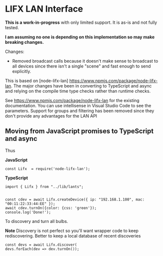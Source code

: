 LIFX LAN Interface
===============

**This is a work-in-progress** with only limited support. It is as-is and not fully tested.

**I am assuming no one is depending on this implementation so may make breaking changes.**

Changes:
* Removed broadcast calls because it doesn't make sense to broadcast to all devices since there isn't a single "scene" and fast enough to send explicitly.

This is based on [node-lifx-lan] https://www.npmjs.com/package/node-lifx-lan. The major changes have been in converting to TypeScript and async and relying on the compile time type checks rather than runtime checks.

See https://www.npmjs.com/package/node-lifx-lan for the existing documentation. You can use intellisense in Visual Studio Code to see the parameters. Support for groups and filtering has been removed since they don't provide any advantages for the LAN API

## Moving from JavaScript promises to TypeScript and async

Thus 

**JavaScript**
```
const Lifx  = require('node-lifx-lan');
```

**TypeScript**
```
import { Lifx } from "../lib/lants";
```

```

const cdev = await Lifx.createDevice({ ip: "192.168.1.100", mac: "00:11:22:33:44:EE" });
await cdev.turnOn({color: {css: 'green'});
console.log('Done!');

```

To discovery and turn all bulbs.

**Note** Discovery is not perfect so you'll want wrapper code to keep rediscovering. Better to keep a local database of recent discoveries

```
const devs = await Lifx.discover(
devs.forEach(dev => dev.turnOn());

```
